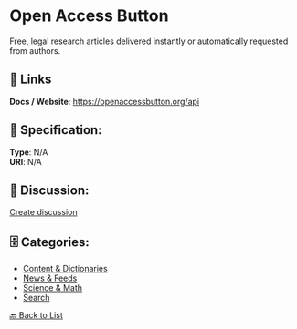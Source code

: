 # Open Access Button


Free, legal research articles delivered instantly or automatically requested from authors.

##  🔗 Links
**Docs / Website**: https://openaccessbutton.org/api

## 🧬 Specification:
**Type**: N/A  
**URI**: N/A

## 💬 Discussion:
[Create discussion](https://github.com/apis-list/apis-list/discussions/new)

## 🗄️ Categories:
- [Content & Dictionaries](https://github.com/apis-list/apis-list#content--dictionaries)
- [News & Feeds](https://github.com/apis-list/apis-list#news--feeds)
- [Science & Math](https://github.com/apis-list/apis-list#science--math)
- [Search](https://github.com/apis-list/apis-list#search)




[🔙 Back to List](https://github.com/apis-list/apis-list)
